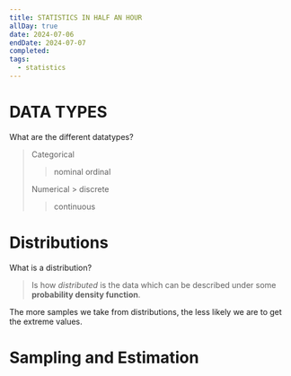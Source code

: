 ```yaml
---
title: STATISTICS IN HALF AN HOUR
allDay: true
date: 2024-07-06
endDate: 2024-07-07
completed: 
tags:
  - statistics
---
```


# DATA TYPES


What are the different datatypes?

> Categorical
> 	> nominal
> 	> ordinal
> 	
> Numerical
>     > discrete
> 	> continuous


# Distributions

What is a distribution?
>	Is how *distributed* is the data which can be described under some **probability density function**.


The more samples we take from distributions, the less likely we are to get the extreme values.


# Sampling and Estimation
